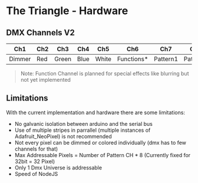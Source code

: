 # The Triangle - Hardware

## DMX Channels V2

| Ch1    | Ch2 | Ch3   | Ch4  | Ch5   | Ch6         | Ch7      | Ch8      | Ch9      | Ch10     |
| ------ | --- | ----- | ---- | ----- | ----------- | -------- | -------- | -------- | -------- |
| Dimmer | Red | Green | Blue | White | Functions\* | Pattern1 | Pattern3 | Pattern3 | Pattern4 |

> Note: Function Channel is planned for special effects like blurring but not yet implemented

## Limitations

With the current implementation and hardware there are some limitations:

- No galvanic isolation between arduino and the serial bus
- Use of multiple stripes in parrallel (multiple instances of Adafruit_NeoPixel) is not recommended
- Not every pixel can be dimmed or colored individually (dmx has to few channels for that)
- Max Addressable Pixels = Number of Pattern CH \* 8 (Currently fixed for 32bit = 32 Pixel)
- Only 1 Dmx Universe is addressable
- Speed of NodeJS

